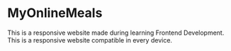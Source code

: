 # MyOnlineMeals
This is a responsive website made during learning Frontend Development. This is a responsive website compatible in every device.

